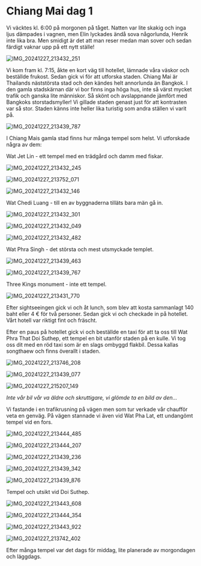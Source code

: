 # Chiang Mai dag 1

Vi väcktes kl. 6:00 på morgonen på tåget. Natten var lite skakig och inga ljus dämpades i vagnen, men Elin lyckades ändå sova någorlunda, Henrik inte lika bra. Men smidigt är det att man reser medan man sover och sedan färdigt vaknar upp på ett nytt ställe!

![IMG_20241227_213432_251](https://github.com/user-attachments/assets/b8db768b-b556-4af2-9d1a-c47d4021505e)


Vi kom fram kl. 7:15, åkte en kort väg till hotellet, lämnade våra väskor och beställde frukost. 
Sedan gick vi för att utforska staden. Chiang Mai är Thailands näststörsta stad och den kändes helt annorlunda än Bangkok. I den gamla stadskärnan där vi bor finns inga höga hus, inte så värst mycket trafik och ganska lite människor. Så skönt och avslappnande jämfört med Bangkoks storstadsmyller! Vi gillade staden genast just för att kontrasten var så stor. Staden känns inte heller lika turistig som andra ställen vi varit på. 

![IMG_20241227_213439_787](https://github.com/user-attachments/assets/14c80696-0c75-475c-b7b7-40da2c767468)


I Chiang Mais gamla stad finns hur många tempel som helst. Vi utforskade några av dem:

Wat Jet Lin - ett tempel med en trädgård och damm med fiskar.

![IMG_20241227_213432_245](https://github.com/user-attachments/assets/69aa1454-d123-4e8b-8bb4-8aa710f2e158)


![IMG_20241227_213752_071](https://github.com/user-attachments/assets/9b43847e-33be-439b-843b-1bc47338c848)


![IMG_20241227_213432_146](https://github.com/user-attachments/assets/f651b3d3-9407-41bd-9006-67d4aff0d907)


Wat Chedi Luang - till en av byggnaderna tilläts bara män gå in.

![IMG_20241227_213432_301](https://github.com/user-attachments/assets/c7f66e00-792a-496b-892e-b946fff258ed)


![IMG_20241227_213432_049](https://github.com/user-attachments/assets/77a33dbf-69fd-4843-b44b-75eb0de81e4e)

![IMG_20241227_213432_482](https://github.com/user-attachments/assets/e7a81c37-8592-4ac7-b439-b6ce62f244bd)


Wat Phra Singh - det största och mest utsmyckade templet.

![IMG_20241227_213439_463](https://github.com/user-attachments/assets/5c9cc1f6-f982-4f27-93bb-7976a473bd12)


![IMG_20241227_213439_767](https://github.com/user-attachments/assets/be74972d-6414-473b-9992-58dc71601121)





Three Kings monument - inte ett tempel.

![IMG_20241227_213431_770](https://github.com/user-attachments/assets/6b1171fe-6b8c-4424-8586-2d1fe083a292)


Efter sightseeingen gick vi och åt lunch, som blev att kosta sammanlagt 140 baht eller 4 € för två personer.
Sedan gick vi och checkade in på hotellet. Vårt hotell var riktigt fint och fräscht. 

Efter en paus på hotellet gick vi och beställde en taxi för att ta oss till Wat Phra That Doi Suthep, ett tempel en bit utanför staden på en kulle. Vi tog oss dit med en röd taxi som är en slags ombyggd flakbil. Dessa kallas songthaew och finns överallt i staden.

![IMG_20241227_213746_208](https://github.com/user-attachments/assets/d1160c96-2e25-4d83-85a4-b9fa5121721a)

![IMG_20241227_213439_077](https://github.com/user-attachments/assets/76bce66d-a3b9-4787-ba05-a34eb8727c86)

![IMG_20241227_215207_149](https://github.com/user-attachments/assets/03a5301c-45f2-45d3-80cd-b37b88720082)


_Inte vår bil vår va äldre och skruttigare, vi glömde ta en bild av den..._

Vi fastande i en trafikrusning på vägen men som tur verkade vår chaufför veta en genväg. På vägen stannade vi även vid Wat Pha Lat, ett undangömt tempel vid en fors.

![IMG_20241227_213444_485](https://github.com/user-attachments/assets/c92ed90b-073b-4915-a71a-8b1f8203df8e)


![IMG_20241227_213444_207](https://github.com/user-attachments/assets/f111c643-b32f-4db0-aecd-627db0a0e243)


![IMG_20241227_213439_236](https://github.com/user-attachments/assets/dfcb5188-73ce-4800-aaa1-08c6d1cd916e)


![IMG_20241227_213439_342](https://github.com/user-attachments/assets/85801260-0e3e-4117-8513-91cbb1e4cb5f)


![IMG_20241227_213439_876](https://github.com/user-attachments/assets/63efb01e-b70f-481b-8adf-068b830e7955)


Tempel och utsikt vid Doi Suthep.

![IMG_20241227_213443_608](https://github.com/user-attachments/assets/11d21be0-7e11-46fe-bca6-09733a8b191e)


![IMG_20241227_213444_354](https://github.com/user-attachments/assets/08584586-30e5-4a81-8b40-b5bae08bfccb)


![IMG_20241227_213443_922](https://github.com/user-attachments/assets/d290ebf5-fff5-4a0f-8d87-bc99ed3a04d4)


![IMG_20241227_213742_402](https://github.com/user-attachments/assets/896f7043-4267-41fd-aa26-633d9d63a439)


Efter många tempel var det dags för middag, lite planerade av morgondagen och läggdags. 

